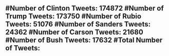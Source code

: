 #Number of Clinton Tweets: 174872
#Number of Trump Tweets: 173750
#Number of Rubio Tweets: 51076
#Number of Sanders Tweets: 24362
#Number of Carson Tweets: 21680
#Number of Bush Tweets: 17632
#Total Number of Tweets:  
---
